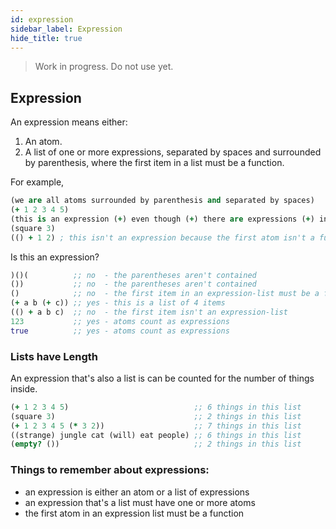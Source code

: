 ```yaml
---
id: expression
sidebar_label: Expression
hide_title: true
---
```


> Work in progress. Do not use yet.

##   Expression

An expression means either:
  1. An atom. 
  2. A list of one or more expressions, separated by spaces and surrounded by 
     parenthesis, where the first item in a list must be a function.

For example,

``` clojure
(we are all atoms surrounded by parenthesis and separated by spaces)
(+ 1 2 3 4 5)
(this is an expression (+) even though (+) there are expressions (+) inside of us)
(square 3)
(() + 1 2) ; this isn't an expression because the first atom isn't a function
```

Is this an expression?

``` clojure
)()(          ;; no  - the parentheses aren't contained
())           ;; no  - the parentheses aren't contained
()            ;; no  - the first item in an expression-list must be a function
(+ a b (+ c)) ;; yes - this is a list of 4 items
(() + a b c)  ;; no  - the first item isn't an expression-list
123           ;; yes - atoms count as expressions
true          ;; yes - atoms count as expressions
```

###  Lists have Length

An expression that's also a list is can be counted for the number of things 
inside.

``` clojure
(+ 1 2 3 4 5)                            ;; 6 things in this list
(square 3)                               ;; 2 things in this list
(+ 1 2 3 4 5 (* 3 2))                    ;; 7 things in this list
((strange) jungle cat (will) eat people) ;; 6 things in this list
(empty? ())                              ;; 2 things in this list
```

###  Things to remember about expressions:

- an expression is either an atom or a list of expressions
- an expression that's a list must have one or more atoms
- the first atom in an expression list must be a function
